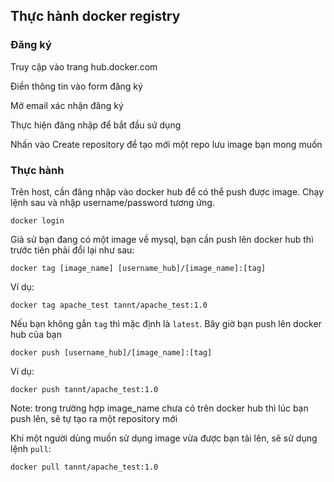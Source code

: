 ## Thực hành docker registry
### Đăng ký
Truy cập vào trang hub.docker.com

Điền thông tin vào form đăng ký

Mở email xác nhận đăng ký

Thực hiện đăng nhập để bắt đầu sử dụng

Nhấn vào Create repository để tạo mới một repo lưu image bạn mong muốn

### Thực hành
Trên host, cần đăng nhập vào docker hub để có thể push được image. Chạy lệnh sau và nhập username/password tương ứng.

`docker login`

Giả sử bạn đang có một image về mysql, bạn cần push lên docker hub thì trước tiên phải đổi lại như sau:

`docker tag [image_name] [username_hub]/[image_name]:[tag]`

Ví dụ:

`docker tag apache_test tannt/apache_test:1.0`

Nếu bạn không gắn `tag` thì mặc định là `latest`. Bây giờ bạn push lên docker hub của bạn

`docker push [username_hub]/[image_name]:[tag]`

Ví dụ:

`docker push tannt/apache_test:1.0`

Note: trong trường hợp image_name chưa có trên docker hub thì lúc bạn push lên, sẽ tự tạo ra một repository mới

Khi một người dùng muốn sử dụng image vừa được bạn tải lên, sẽ sử dụng lệnh `pull`:

`docker pull tannt/apache_test:1.0`

